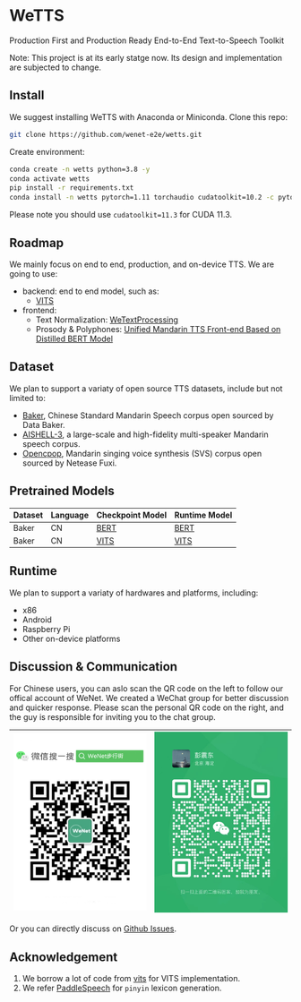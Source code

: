 # WeTTS

Production First and Production Ready End-to-End Text-to-Speech Toolkit

Note: This project is at its early statge now.
Its design and implementation are subjected to change.

## Install

We suggest installing WeTTS with Anaconda or Miniconda.
Clone this repo:
```sh
git clone https://github.com/wenet-e2e/wetts.git
```
Create environment:
```bash
conda create -n wetts python=3.8 -y
conda activate wetts
pip install -r requirements.txt
conda install -n wetts pytorch=1.11 torchaudio cudatoolkit=10.2 -c pytorch -c conda-forge -y
```

Please note you should use `cudatoolkit=11.3` for CUDA 11.3.


## Roadmap

We mainly focus on end to end, production, and on-device TTS. We are going to use:

* backend: end to end model, such as:
  * [VITS](https://arxiv.org/pdf/2106.06103.pdf)
* frontend:
  * Text Normalization: [WeTextProcessing](https://github.com/wenet-e2e/WeTextProcessing)
  * Prosody & Polyphones: [Unified Mandarin TTS Front-end Based on Distilled BERT Model](https://arxiv.org/pdf/2012.15404.pdf)

## Dataset

We plan to support a variaty of open source TTS datasets, include but not limited to:

* [Baker](https://www.data-baker.com/data/index/TNtts/), Chinese Standard Mandarin Speech corpus open sourced by Data Baker.
* [AISHELL-3](https://openslr.org/93/), a large-scale and high-fidelity multi-speaker Mandarin speech corpus.
* [Opencpop](https://wenet.org.cn/opencpop/), Mandarin singing voice synthesis (SVS) corpus open sourced by Netease Fuxi.

## Pretrained Models

| Dataset | Language | Checkpoint Model | Runtime Model |
| ------- | -------- | ---------------- | ------------- |
| Baker   | CN       | [BERT](https://pengzhendong.github.io/modelscope/?models=wetts&version=baker_bert_exp.tar.gz) | [BERT](https://pengzhendong.github.io/modelscope/?models=wetts&version=baker_bert_onnx.tar.gz) |
| Baker   | CN       | [VITS](https://pengzhendong.github.io/modelscope/?models=wetts&version=baker_vits_v1_exp.tar.gz) | [VITS](https://pengzhendong.github.io/modelscope/?models=wetts&version=baker_vits_v1_onnx.tar.gz) |

## Runtime

We plan to support a variaty of hardwares and platforms, including:

* x86
* Android
* Raspberry Pi
* Other on-device platforms

## Discussion & Communication

For Chinese users, you can aslo scan the QR code on the left to follow our offical account of WeNet.
We created a WeChat group for better discussion and quicker response.
Please scan the personal QR code on the right, and the guy is responsible for inviting you to the chat group.

| <img src="https://github.com/robin1001/qr/blob/master/wenet.jpeg" width="250px"> | <img src="https://github.com/pengzhendong/files/blob/master/images/wechat.png" width="250px"> |
| ---- | ---- |

Or you can directly discuss on [Github Issues](https://github.com/wenet-e2e/wetts/issues).

## Acknowledgement

1. We borrow a lot of code from [vits](https://github.com/jaywalnut310/vits) for VITS implementation.
2. We refer [PaddleSpeech](https://github.com/PaddlePaddle/PaddleSpeech) for `pinyin` lexicon generation.
